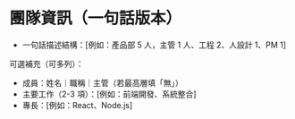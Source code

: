 # 團隊資訊（一句話版本）

- 一句話描述結構：[例如：產品部 5 人，主管 1 人、工程 2、人設計 1、PM 1]

可選補充（可多列）：
- 成員：姓名｜職稱｜主管（若最高層填「無」）
- 主要工作（2-3 項）：[例如：前端開發、系統整合]
- 專長：[例如：React、Node.js]
